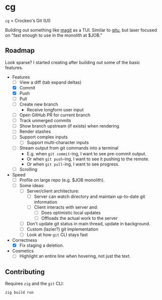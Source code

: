 # cg

`cg` = Crockeo's Git (UI)

Building out something like [magit](https://magit.vc/) as a TUI.
Similar to [gitu](https://github.com/altsem/gitu),
but laser focused on "fast enough to use in the monolith at $JOB."

## Roadmap

Look sparse? I started creating after building out some of the basic features.

- Features
    - [ ] View a diff (tab expand deltas)
    - [x] Commit
    - [x] Push
    - [ ] Pull
    - [ ] Create new branch
        - Receive longform user input
    - [ ] Open GitHub PR for current branch
    - [ ] Track unmerged commits
    - [ ] Show branch upstream (if exists) when rendering
    - [ ] Render stashes
    - [ ] Support complex inputs
        - [ ] Support multi-character inputs
    - [ ] Stream output from git commands into a terminal
        - E.g. when `git commit`-ing, I want to see pre-commit output.
        - Or when `git push`-ing, I want to see it pushing to the remote.
        - Or when `git pull`-ing, I want to see progress.
    - [ ] Scrolling
- Speed
    - [ ] Profile on large repo (e.g. $JOB monolith).
    - [ ] Some ideas:
        - [ ] Server/client architecture:
            - [ ] Server can watch directory and maintain up-to-date git information
            - [ ] Client interacts with server and:
                - [ ] Does optimistic local updates
                - [ ] Offloads the actual work to the server
        - [ ] Don't update git status in main thread, update in background.
        - [ ] Custom (lazier?) git implementation
        - [ ] Look at how `git` CLI stays fast
- Correctness
    - [x] Fix staging a deletion.
- Cosmetics
    - [ ] Highlight an entire line when hovering, not just the text.

## Contributing

Requires `zig` and the `git` CLI:

```
zig build run
```
